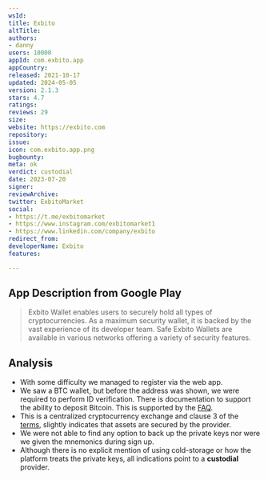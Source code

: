 ```yaml
---
wsId: 
title: Exbito
altTitle: 
authors:
- danny
users: 10000
appId: com.exbito.app
appCountry: 
released: 2021-10-17
updated: 2024-05-05
version: 2.1.3
stars: 4.7
ratings: 
reviews: 29
size: 
website: https://exbito.com
repository: 
issue: 
icon: com.exbito.app.png
bugbounty: 
meta: ok
verdict: custodial
date: 2023-07-20
signer: 
reviewArchive: 
twitter: ExbitoMarket
social:
- https://t.me/exbitomarket
- https://www.instagram.com/exbitomarket1
- https://www.linkedin.com/company/exbito
redirect_from: 
developerName: Exbito
features: 

---
```


## App Description from Google Play 

> Exbito Wallet enables users to securely hold all types of cryptocurrencies. As a maximum security wallet, it is backed by the vast experience of its developer team. Safe Exbito Wallets are available in various networks offering a variety of security features.

## Analysis 

- With some difficulty we managed to register via the web app. 
- We saw a BTC wallet, but before the address was shown, we were required to perform ID verification. There is documentation to support the ability to deposit Bitcoin. This is supported by the [FAQ](https://exbito.com/help/faq/).
- This is a centralized cryptocurrency exchange and clause 3 of the [terms](https://exbito.com/terms-and-conditions/), slightly indicates that assets are secured by the provider. 
- We were not able to find any option to back up the private keys nor were we given the mnemonics during sign up. 
- Although there is no explicit mention of using cold-storage or how the platform treats the private keys, all indications point to a **custodial** provider.